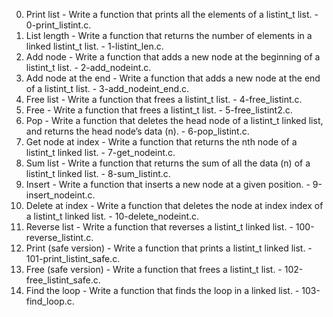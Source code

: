 0. Print list - Write a function that prints all the elements of a listint_t list. - 0-print_listint.c.
1. List length - Write a function that returns the number of elements in a linked listint_t  list. - 1-listint_len.c.
2. Add node - Write a function that adds a new node at the beginning of a listint_t list. - 2-add_nodeint.c.
3. Add node at the end - Write a function that adds a new node at the end of a listint_t  list. - 3-add_nodeint_end.c.
4. Free list - Write a function that frees a listint_t  list. - 4-free_listint.c.
5. Free - Write a function that frees a listint_t list. - 5-free_listint2.c.
6. Pop - Write a function that deletes the head node of a listint_t linked list, and returns the head node’s data (n). - 6-pop_listint.c.
7. Get node at index - Write a function that returns the nth node of a listint_t linked list. - 7-get_nodeint.c.
8. Sum list - Write a function that returns the sum of all the data (n) of a listint_t linked list. - 8-sum_listint.c.
9. Insert - Write a function that inserts a new node at a given position. - 9-insert_nodeint.c.
10. Delete at index - Write a function that deletes the node at index index of a listint_t linked list. - 10-delete_nodeint.c.
11. Reverse list - Write a function that reverses a listint_t linked list. - 100-reverse_listint.c.
12. Print (safe version) - Write a function that prints a listint_t linked list. - 101-print_listint_safe.c.
13. Free (safe version) - Write a function that frees a listint_t list. - 102-free_listint_safe.c.
14. Find the loop - Write a function that finds the loop in a linked list. - 103-find_loop.c.

